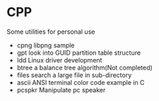 CPP
===
Some utilities for personal use

- cpng libpng sample
- gpt look into GUID partition table structure
- ldd Linux driver development
- btree a balance tree algorithm(Not completed)
- files search a large file in sub-directory
- ascii ANSI terminal color code example in C
- pcspkr Manipulate pc speaker